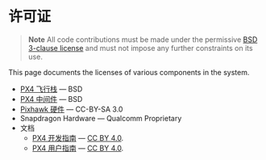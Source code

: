 # 许可证

> **Note** All code contributions must be made under the permissive [BSD 3-clause license](https://opensource.org/licenses/BSD-3-Clause) and must not impose any further constraints on its use.

This page documents the licenses of various components in the system.

* [PX4 飞行栈](https://github.com/PX4/Firmware) &mdash; BSD
* [PX4 中间件](https://github.com/PX4/Firmware) &mdash; BSD
* [Pixhawk 硬件](https://github.com/PX4/Hardware) &mdash; CC-BY-SA 3.0
* Snapdragon Hardware &mdash; Qualcomm Proprietary
* 文档 
  * [PX4 开发指南](https://github.com/PX4/Devguide) &mdash; [CC BY 4.0](https://creativecommons.org/licenses/by/4.0/).
  * [PX4 用户指南](https://github.com/PX4/px4_user_guide) &mdash; [CC BY 4.0](https://creativecommons.org/licenses/by/4.0/).